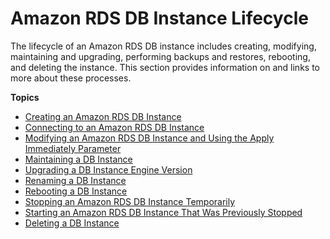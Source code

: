 # Amazon RDS DB Instance Lifecycle<a name="CHAP_CommonTasks"></a>

The lifecycle of an Amazon RDS DB instance includes creating, modifying, maintaining and upgrading, performing backups and restores, rebooting, and deleting the instance\. This section provides information on and links to more about these processes\. 

**Topics**
+ [Creating an Amazon RDS DB Instance](CHAP_CommonTasks.Create.md)
+ [Connecting to an Amazon RDS DB Instance](CHAP_CommonTasks.Connect.md)
+ [Modifying an Amazon RDS DB Instance and Using the Apply Immediately Parameter](Overview.DBInstance.Modifying.md)
+ [Maintaining a DB Instance](USER_UpgradeDBInstance.Maintenance.md)
+ [Upgrading a DB Instance Engine Version](USER_UpgradeDBInstance.Upgrading.md)
+ [Renaming a DB Instance](USER_RenameInstance.md)
+ [Rebooting a DB Instance](USER_RebootInstance.md)
+ [Stopping an Amazon RDS DB Instance Temporarily](USER_StopInstance.md)
+ [Starting an Amazon RDS DB Instance That Was Previously Stopped](USER_StartInstance.md)
+ [Deleting a DB Instance](USER_DeleteInstance.md)